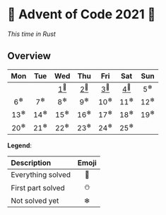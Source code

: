 # 🎄 Advent of Code 2021 🎄

*This time in Rust*
## Overview
|      Mon       |      Tue       |                Wed                 |                Thu                 |                Fri                 |                Sat                 |      Sun       |
| :------------: | :------------: | :--------------------------------: | :--------------------------------: | :--------------------------------: | :--------------------------------: | :------------: |
|                |                | [1<sup>🌟</sup>](src/days/day01.rs) | [2<sup>🌟</sup>](src/days/day02.rs) | [3<sup>🌟</sup>](src/days/day03.rs) | [4<sup>🌟</sup>](src/days/day04.rs) | 5<sup>❄</sup>  |
| 6<sup>❄</sup>  | 7<sup>❄</sup>  |           8<sup>❄</sup>            |           9<sup>❄</sup>            |           10<sup>❄</sup>           |           11<sup>❄</sup>           | 12<sup>❄</sup> |
| 13<sup>❄</sup> | 14<sup>❄</sup> |           15<sup>❄</sup>           |           16<sup>❄</sup>           |           17<sup>❄</sup>           |           18<sup>❄</sup>           | 19<sup>❄</sup> |
| 20<sup>❄</sup> | 21<sup>❄</sup> |           22<sup>❄</sup>           |           23<sup>❄</sup>           |           24<sup>❄</sup>           |           25<sup>❄</sup>           |                |

**Legend**:

| Description       | Emoji |
| :---------------- | :---: |
| Everything solved |   🌟   |
| First part solved |   ⛄   |
| Not solved yet    |   ❄   |